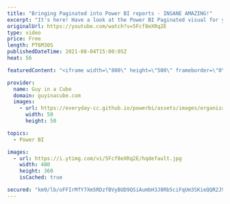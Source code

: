 ```yaml
---
title: "Bringing Paginated into Power BI reports - INSANE AMAZING!"
excerpt: "It's here! Have a look at the Power BI Paginated visual for your Power BI Reports! It adds additional flexibility for displaying data as well as providing easy export options if that's your jam.  Blog Announcement: https://powerbi.microsoft.com/en-us/blog/paginated-report-visual-for-power-bi-reports-is-now-available-in-public-preview/"
originalUrl: https://youtube.com/watch?v=5Fcf8eXRq2E
type: video
price: Free
length: PT6M30S
publishedDateTime: 2021-08-04T15:00:05Z
heat: 56

featuredContent: "<iframe width=\"800\" height=\"500\" frameborder=\"0\" src=\"https://www.youtube.com/embed/5Fcf8eXRq2E\" allow=\"accelerometer; autoplay; encrypted-media; gyroscope; picture-in-picture\" allowfullscreen></iframe>"

provider:
  name: Guy in a Cube
  domain: guyinacube.com
  images:
    - url: https://everyday-cc.github.io/powerbi/assets/images/organizations/guyinacube.com-50x50.jpg
      width: 50
      height: 50

topics:
  - Power BI

images:
  - url: https://i.ytimg.com/vi/5Fcf8eXRq2E/hqdefault.jpg
    width: 480
    height: 360
    isCached: true

secured: "km9/lb/oFFIrMfY7Xm5RDzfBVyBUD9QSiAumbH3J8Rb5ciFqUm3SKieQQR2J90bLdvO4q7demTmcNEKUE+E7M5+6xy3jxzfAtap97VgjMJF5Ne0b910zvZeMMUfO/NnJ3hx4aTFLEnhzBEcjNuS1BM6LK3wbQx3fFTEUq+3qMXaRmcYzIdL7KWvvRAIDAQCaMKGGwwytYyxE4usz6pHmrWjmXzQZGdRw2YnI6a2qQxTYhvFXi9rtRgdu46dSfhcsHcHHhihj6BxBRPJ/2bQCeQDdxAr6n1V7hoI0YgoIXHw1SiEnguTr+5z0AiX4MJH2Ob3cGh7hT+ZFdqkdykfkrb5g39BI5JwPMps5pb2Ree/5JaMKBeDJU4i27GlZQu+Xz9juQkeVOp6Bg19TICVsq3+dIx0Me6LHZr1REb5aGuM=;+idqhHvWiu87LmOYZq0Y3Q=="
---
```



